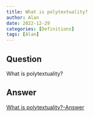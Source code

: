 ```yaml
---
title: What is polytextuality?
author: Alan
date: 2022-12-29
categories: [Definitions]
tags: [Alan]
---
```


## Question

What is polytextuality?



## Answer

[What is polytextuality?-Answer](/music-history/posts/What-is-polytextuality-answer/)